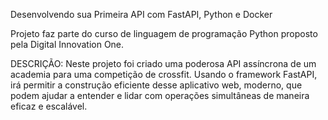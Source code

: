 Desenvolvendo sua Primeira API com FastAPI, Python e Docker

Projeto faz parte do curso de linguagem de programação Python proposto pela Digital Innovation One.

DESCRIÇÃO:
Neste projeto foi criado uma poderosa API assíncrona de um academia para uma competição de crossfit. 
Usando o framework FastAPI, irá permitir a construção eficiente desse aplicativo web, moderno, 
que podem ajudar a entender e lidar com operações simultâneas de maneira eficaz e escalável.
